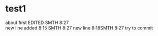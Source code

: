 # test1
about first EDITED
SMTH 8:27    
new line added 8:15 SMTH 8:27
new line 8:18SMTH 8:27
try to commit
